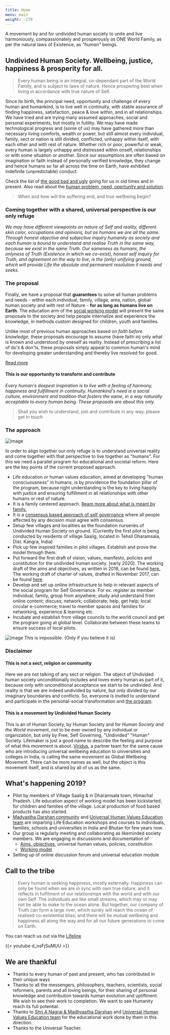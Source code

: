 ```yaml
---
title: Home
menu: main
weight: -270
---
```


A movement by and for undivided human society to unite and live harmoniously, compassionately and prosperously as ONE World Family, as per the natural laws of Existence, as _"human"_ beings.


## Undivided Human Society. Wellbeing, justice, happiness & prosperity for all. 

> Every human being is an integral, co-dependant part of the World Family, and is subject to laws of nature. Hence prospering best when living in accordance with true nature of Self. 

Since its birth, the principal need, opportunity and challenge of every human and humankind, is to live well in continuity, with stable assurance of finding happiness, satisfaction, peace & love within, and in all relationships. We have tried and are trying many assumed approaches, social and personal experiments, but mostly in futility. We may have made technological progress and (some of us) may have gathered more than necessary living comforts, wealth or power, but still almost every individual, family, sect or nation is still divided, conflicted, unhappy within itself, with each other and with rest of nature. Whether rich or poor, powerful or weak, every human is largely unhappy and distressed within onself, relationships or with some situation or another. Since our assumptions are often based on imagination or faith instead of personally verified knowledge, they change and hence humans so far all across the time on Earth, have exhibited indefinite (unpredictable) conduct. 

Check the list of [the good bad and ugly](humanity---a-reality-check-from-past-to-present.-the-good-the-bad-and-the-ugly/) going for us in old times and in present. Also read about the [human problem, need, opprtunity and solution](/need-problem-solution).

> When and how will the suffering end, and true wellbeing begin? 

### Coming together with a shared, universal perspective is our only refuge

*We may have different viewpoints on nature of Self and reality, different skin color, occupations and opinions, but as humans we are all the same. Through honest objective and subjective inquiry humanity as society and each human is bound to understand and realise Truth in the same way, because we exist in the same Truth. Our sameness as humans, the onlyness of Truth (Existence in which we co-exist), honest self inquiry for Truth, and agreement on the way to live, is the (only) unifying ground, which will provide Life the absolute and permanent resolution it needs and seeks.* 


### The proposal

Finally, we have a proposal that __guarantees__ to solve all human problems and needs - within each individual, family, village, area, nation, global human society and with rest of Nature - __for as long as humans live on Earth__. The education arm of the [social working model](/working-model) will present the same proposals to the society and help people internalize and experience the knowledge, in methods custom designed for children, youth and families.

Unlike most of previous human approaches based on _faith before knowledge_, these proposals encourage to assume (have faith in) only what is known and understood by oneself as reality. Instead of prescribing a list of do's & don'ts, these proposals simply appeal to common human's mind for developing greater understanding and thereby live resolved for good.

[Read more](/about-the-proposal)

#### This is our opportunity to transform and contribute

_Every human's deepest inspiration is to live with a feeling of harmony, happiness and fulfillment in continuity. Humankind's need is a social culture, environment and tradition that fosters the same, in a way naturally acceptable to every human being. These proposals are about this only._
> Shall you wish to understand, join and contribute in any way, please get in touch

### The approach

![image](/images/infographicLifemaker.png)

In order to align together our only refuge is to understand universal reality and come together with that perspective to live together as "humans". For this we need a parallel program for educational and societal reform. Here are the key points of the current proposed approach. 

- Life education or human values education, aimed at developing "human consciuousness" in humans, is by providence the foundation pillar of the program, because right understanding is the key to living happily with justice and ensuring fulfillment in all relationships with other humans or rest of nature.
- It is a family centered approach. [Ream more about what is meant by family.](/family)
- It is a [consensus based approach of self governance](/self-governance) where all people affected by any decision must agree with consensus.
- Setup few villages and localities as the foundation nurseries of Undivided Human Society on ground. (Currently the first pilot is being conducted by residents of village Saalig, located in Tehsil Dharamsala, Dist. Kangra, India)
- Pick up few inspired families in pilot villages. Establish and prove the model through them. 
- Put forward the first draft of vision, values, manifesto, policies and constitution for the undivided human society. [early 2020]. The working draft of the aims and objectives, as written in 2018, can be found [here.](/https://docs.google.com/document/d/1Tt9Tcn0pMVg1Q-GfvFX9ll8xko-5SuCoumR2UJG-LAw) The working draft of charter of values, drafted in November 2017, can be found [here](/values).
- Develop and set up online infrastructure to help in relevant aspects of the social program for Self Governance. For ex. register as member individual, family, group from anywhere; study and understand from online content; discuss; network; collaborate; help, get help; local circular e-commerce; travel to member spaces and families for networking, experience & learning etc.  
- Incubate and establish from village councils to the world council and get the program going at global level. Collaborate between these teams to ensure success of local pilots.

![image This is impossible. {Only if you believe it is}](/images/alice/impossible.jpg)


### Disclaimer

#### This is not a sect, religion or community
Here we are not talking of any sect or religion. The object of Undivided human society unconditionally includes and loves every human as part of it, because only with unconditional acceptance we start to be undivided. And reality is that we are indeed undivided by nature, but only divided by our imaginary boundaries and conflicts. So, everyone is invited to understand and participate in the personal-social transformation and [the program](/approach). 

#### This is a movement by Undivided Human Society
This is an of Human Society, by Human Society and for _Human Society and the World_ movement, not to be ever owned by any individual or organization, but only by Free, Self Governing, "Undivided" "Human" Society. Lifemaker is just a good name to describe the feeling and purpose of what this movement is about. [Viridus](http://www.viridus.in), a partner team for the same cause who are introducing universal wellbeing education to universities and colleges in India, is calling the same movement as Global Wellbeing Movement. There can be more names as well, but the object is this movement itself, and is shared by all of us as the same.

## What's happening 2019?
- Pilot by members of Village Saalig & in Dharamsala town, Himachal Pradesh. Life education aspect of working model has been kickstarted, for children and families of the village. Local production of food based products has also started.
- [Madyastha Darshan community](http://madhyasth-darshan.info/) and [Universal Human Values Education team](http://uhv.org.in) are imparting Life Education workshops and courses to individuals, families, schools and universities in India and Bhutan for few years now. 
- Our group is regularly meeting and collaborating as likeminded society members. We are engaging in discussions and documentation of 
  - [Aims, objectives](/aims), universal human values, policies, constitution
  - [Working model](/working-model)  
- Setting up of online discussion forum and universal education module

## Call to the tribe

> Every human is seeking happiness, mostly externally. Happiness can only be found when we are in sync with own true nature, and it reflects in fulfilment of our relationships with the world and with our own Self. The individuals are like small streams, which may or may not be able to make to the ocean alone. But together, our company of Truth can form a large river, which surely will reach the ocean of realised co-existential bliss; and there will be mutual wellbeing and happiness all along the way and for all our future generations to come on Earth.

You can reach us out via the [Lifeline](/lifeline)

{{< youtube d_nsFjSuMUU >}}

## We are thankful 
  - Thanks to every human of past and present, who has contributed in their unique ways
  - Thanks to all the messengers, philosophers, teachers, scientists, social reformers, parents and all loving beings, for their sharing of personal knowledge and contribution towards human evolution and upliftment. We wish to see their work to completion. We want to see Humanity reach its full potential. 
  - Thanks to [Shri A Nagraj & Madhyastha Darshan](http://madhyasth-darshan.info/) and [Universal Human Values Education team](http://uhv.org.in) for the educational work done by them in this direction.
  - Thanks to the Universal Teacher.
